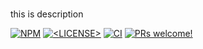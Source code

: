 # <package-name>

this is description

<!-- BADGES -->

<a href="https://www.npmjs.com/package/<package-name>"><img alt="NPM" src="https://img.shields.io/npm/v/<package-name>" /></a>
<a href="https://github.com/<username>/<repo-name>"><img alt="<LICENSE>" src="https://img.shields.io/badge/license-<LICENSE>-blue.svg" /></a>
<a href="#"><img alt="CI" src="https://img.shields.io/github/workflow/status/<username>/<repo-name>/CI"></a>
<a href="https://github.com/<username>/<repo-name>"><img src="https://img.shields.io/badge/PRs-welcome-brightgreen.svg" alt="PRs welcome!" /></a>
